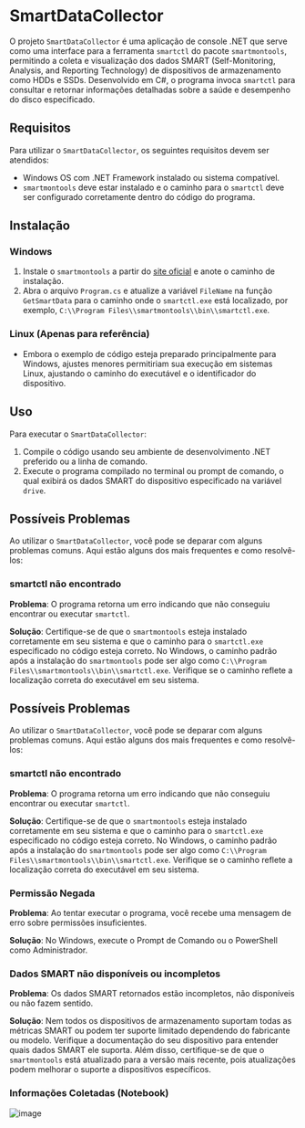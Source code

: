 # SmartDataCollector

O projeto `SmartDataCollector` é uma aplicação de console .NET que serve como uma interface para a ferramenta `smartctl` do pacote `smartmontools`, permitindo a coleta e visualização dos dados SMART (Self-Monitoring, Analysis, and Reporting Technology) de dispositivos de armazenamento como HDDs e SSDs. Desenvolvido em C#, o programa invoca `smartctl` para consultar e retornar informações detalhadas sobre a saúde e desempenho do disco especificado.

## Requisitos

Para utilizar o `SmartDataCollector`, os seguintes requisitos devem ser atendidos:

- Windows OS com .NET Framework instalado ou sistema compatível.
- `smartmontools` deve estar instalado e o caminho para o `smartctl` deve ser configurado corretamente dentro do código do programa.

## Instalação

### Windows

1. Instale o `smartmontools` a partir do [site oficial](https://www.smartmontools.org/) e anote o caminho de instalação.
2. Abra o arquivo `Program.cs` e atualize a variável `FileName` na função `GetSmartData` para o caminho onde o `smartctl.exe` está localizado, por exemplo, `C:\\Program Files\\smartmontools\\bin\\smartctl.exe`.

### Linux (Apenas para referência)

- Embora o exemplo de código esteja preparado principalmente para Windows, ajustes menores permitiriam sua execução em sistemas Linux, ajustando o caminho do executável e o identificador do dispositivo.

## Uso

Para executar o `SmartDataCollector`:

1. Compile o código usando seu ambiente de desenvolvimento .NET preferido ou a linha de comando.
2. Execute o programa compilado no terminal ou prompt de comando, o qual exibirá os dados SMART do dispositivo especificado na variável `drive`.

## Possíveis Problemas

Ao utilizar o `SmartDataCollector`, você pode se deparar com alguns problemas comuns. Aqui estão alguns dos mais frequentes e como resolvê-los:

### smartctl não encontrado

**Problema**: O programa retorna um erro indicando que não conseguiu encontrar ou executar `smartctl`.

**Solução**: Certifique-se de que o `smartmontools` esteja instalado corretamente em seu sistema e que o caminho para o `smartctl.exe` especificado no código esteja correto. No Windows, o caminho padrão após a instalação do `smartmontools` pode ser algo como `C:\\Program Files\\smartmontools\\bin\\smartctl.exe`. Verifique se o caminho reflete a localização correta do executável em seu sistema.

## Possíveis Problemas

Ao utilizar o `SmartDataCollector`, você pode se deparar com alguns problemas comuns. Aqui estão alguns dos mais frequentes e como resolvê-los:

### smartctl não encontrado

**Problema**: O programa retorna um erro indicando que não conseguiu encontrar ou executar `smartctl`.

**Solução**: Certifique-se de que o `smartmontools` esteja instalado corretamente em seu sistema e que o caminho para o `smartctl.exe` especificado no código esteja correto. No Windows, o caminho padrão após a instalação do `smartmontools` pode ser algo como `C:\\Program Files\\smartmontools\\bin\\smartctl.exe`. Verifique se o caminho reflete a localização correta do executável em seu sistema.

### Permissão Negada

**Problema**: Ao tentar executar o programa, você recebe uma mensagem de erro sobre permissões insuficientes.

**Solução**: No Windows, execute o Prompt de Comando ou o PowerShell como Administrador.

### Dados SMART não disponíveis ou incompletos

**Problema**: Os dados SMART retornados estão incompletos, não disponíveis ou não fazem sentido.

**Solução**: Nem todos os dispositivos de armazenamento suportam todas as métricas SMART ou podem ter suporte limitado dependendo do fabricante ou modelo. Verifique a documentação do seu dispositivo para entender quais dados SMART ele suporta. Além disso, certifique-se de que o `smartmontools` está atualizado para a versão mais recente, pois atualizações podem melhorar o suporte a dispositivos específicos.

### Informações Coletadas (Notebook)
![image](https://github.com/lucascostaaa/estudoSmart/assets/56397638/e5639593-c6d6-4389-8122-1cea3dfa6358)
